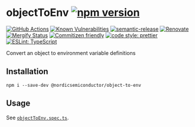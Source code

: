 # objectToEnv [![npm version](https://img.shields.io/npm/v/@nordicsemiconductor/object-to-env.svg)](https://www.npmjs.com/package/@nordicsemiconductor/object-to-env)

[![GitHub Actions](https://github.com/NordicSemiconductor/object-to-env-js/workflows/Test%20and%20Release/badge.svg)](https://github.com/NordicSemiconductor/object-to-env-js/actions)
[![Known Vulnerabilities](https://snyk.io/test/github/NordicSemiconductor/object-to-env-js/badge.svg?targetFile=package.json)](https://snyk.io/test/github/NordicSemiconductor/object-to-env-js?targetFile=package.json)
[![semantic-release](https://img.shields.io/badge/%20%20%F0%9F%93%A6%F0%9F%9A%80-semantic--release-e10079.svg)](https://github.com/semantic-release/semantic-release)
[![Renovate](https://img.shields.io/badge/renovate-enabled-brightgreen.svg)](https://renovatebot.com)
[![Mergify Status](https://img.shields.io/endpoint.svg?url=https://gh.mergify.io/badges/NordicSemiconductor/object-to-env-js)](https://mergify.io)
[![Commitizen friendly](https://img.shields.io/badge/commitizen-friendly-brightgreen.svg)](http://commitizen.github.io/cz-cli/)
[![code style: prettier](https://img.shields.io/badge/code_style-prettier-ff69b4.svg)](https://github.com/prettier/prettier/)
[![ESLint: TypeScript](https://img.shields.io/badge/ESLint-TypeScript-blue.svg)](https://github.com/typescript-eslint/typescript-eslint)

Convert an object to environment variable definitions

## Installation

    npm i --save-dev @nordicsemiconductor/object-to-env

## Usage

See [`objectToEnv.spec.ts`](./src/objectToEnv.spec.ts).
